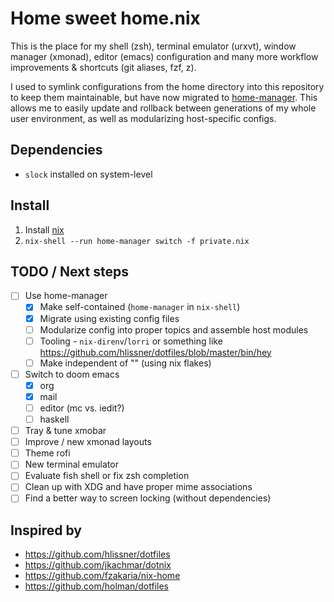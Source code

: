 # Home sweet home.nix

This is the place for my shell (zsh), terminal emulator (urxvt), window manager
(xmonad), editor (emacs) configuration and many more workflow improvements &
shortcuts (git aliases, fzf, z).

I used to symlink configurations from the home directory into this repository to
keep them maintainable, but have now migrated to
[home-manager](https://github.com/nix-community/home-manager). This allows me to
easily update and rollback between generations of my whole user environment, as
well as modularizing host-specific configs.

## Dependencies

* `slock` installed on system-level

## Install

1. Install [nix](https://nixos.org/download.html)
2. `nix-shell --run home-manager switch -f private.nix`

## TODO / Next steps

- [ ] Use home-manager
  - [X] Make self-contained (`home-manager` in `nix-shell`)
  - [X] Migrate using existing config files
  - [ ] Modularize config into proper topics and assemble host modules
  - [ ] Tooling - `nix-direnv`/`lorri` or something like https://github.com/hlissner/dotfiles/blob/master/bin/hey
  - [ ] Make independent of "<nixpkgs>" (using nix flakes)
- [ ] Switch to doom emacs
  - [X] org
  - [X] mail
  - [ ] editor (mc vs. iedit?)
  - [ ] haskell
- [ ] Tray & tune xmobar
- [ ] Improve / new xmonad layouts
- [ ] Theme rofi
- [ ] New terminal emulator
- [ ] Evaluate fish shell or fix zsh completion
- [ ] Clean up with XDG and have proper mime associations
- [ ] Find a better way to screen locking (without dependencies)

## Inspired by

- https://github.com/hlissner/dotfiles
- https://github.com/jkachmar/dotnix
- https://github.com/fzakaria/nix-home
- https://github.com/holman/dotfiles
